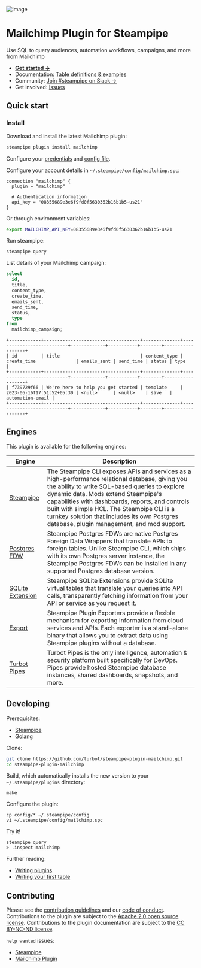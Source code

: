 ![image](https://hub.steampipe.io/images/plugins/turbot/mailchimp-social-graphic.png)

# Mailchimp Plugin for Steampipe

Use SQL to query audiences, automation workflows, campaigns, and more from Mailchimp

- **[Get started →](https://hub.steampipe.io/plugins/turbot/mailchimp)**
- Documentation: [Table definitions & examples](https://hub.steampipe.io/plugins/turbot/mailchimp/tables)
- Community: [Join #steampipe on Slack →](https://turbot.com/community/join)
- Get involved: [Issues](https://github.com/turbot/steampipe-plugin-mailchimp/issues)

## Quick start

### Install

Download and install the latest Mailchimp plugin:

```bash
steampipe plugin install mailchimp
```

Configure your [credentials](https://hub.steampipe.io/plugins/turbot/mailchimp#credentials) and [config file](https://hub.steampipe.io/plugins/turbot/mailchimp#configuration).

Configure your account details in `~/.steampipe/config/mailchimp.spc`:

```hcl
connection "mailchimp" {
  plugin = "mailchimp"

  # Authentication information
  api_key = "08355689e3e6f9fd0f5630362b16b1b5-us21"
}
```

Or through environment variables:

```sh
export MAILCHIMP_API_KEY=08355689e3e6f9fd0f5630362b16b1b5-us21
```

Run steampipe:

```shell
steampipe query
```

List details of your Mailchimp campaign:

```sql
select
  id,
  title,
  content_type,
  create_time,
  emails_sent,
  send_time,
  status,
  type
from
  mailchimp_campaign;
```

```
+------------+------------------------------------+--------------+---------------------------+-------------+-----------+--------+------------------+
| id         | title                              | content_type | create_time               | emails_sent | send_time | status | type             |
+------------+------------------------------------+--------------+---------------------------+-------------+-----------+--------+------------------+
| f739729f66 | We're here to help you get started | template     | 2023-06-16T17:51:52+05:30 | <null>      | <null>    | save   | automation-email |
+------------+------------------------------------+--------------+---------------------------+-------------+-----------+--------+------------------+
```

## Engines

This plugin is available for the following engines:

| Engine        | Description
|---------------|------------------------------------------
| [Steampipe](https://steampipe.io/docs) | The Steampipe CLI exposes APIs and services as a high-performance relational database, giving you the ability to write SQL-based queries to explore dynamic data. Mods extend Steampipe's capabilities with dashboards, reports, and controls built with simple HCL. The Steampipe CLI is a turnkey solution that includes its own Postgres database, plugin management, and mod support.
| [Postgres FDW](https://steampipe.io/docs/steampipe_postgres/index) | Steampipe Postgres FDWs are native Postgres Foreign Data Wrappers that translate APIs to foreign tables. Unlike Steampipe CLI, which ships with its own Postgres server instance, the Steampipe Postgres FDWs can be installed in any supported Postgres database version.
| [SQLite Extension](https://steampipe.io/docs//steampipe_sqlite/index) | Steampipe SQLite Extensions provide SQLite virtual tables that translate your queries into API calls, transparently fetching information from your API or service as you request it.
| [Export](https://steampipe.io/docs/steampipe_export/index) | Steampipe Plugin Exporters provide a flexible mechanism for exporting information from cloud services and APIs. Each exporter is a stand-alone binary that allows you to extract data using Steampipe plugins without a database.
| [Turbot Pipes](https://turbot.com/pipes/docs) | Turbot Pipes is the only intelligence, automation & security platform built specifically for DevOps. Pipes provide hosted Steampipe database instances, shared dashboards, snapshots, and more.

## Developing

Prerequisites:

- [Steampipe](https://steampipe.io/downloads)
- [Golang](https://golang.org/doc/install)

Clone:

```sh
git clone https://github.com/turbot/steampipe-plugin-mailchimp.git
cd steampipe-plugin-mailchimp
```

Build, which automatically installs the new version to your `~/.steampipe/plugins` directory:

```
make
```

Configure the plugin:

```
cp config/* ~/.steampipe/config
vi ~/.steampipe/config/mailchimp.spc
```

Try it!

```
steampipe query
> .inspect mailchimp
```

Further reading:

- [Writing plugins](https://steampipe.io/docs/develop/writing-plugins)
- [Writing your first table](https://steampipe.io/docs/develop/writing-your-first-table)

## Contributing

Please see the [contribution guidelines](https://github.com/turbot/steampipe/blob/main/CONTRIBUTING.md) and our [code of conduct](https://github.com/turbot/steampipe/blob/main/CODE_OF_CONDUCT.md). Contributions to the plugin are subject to the [Apache 2.0 open source license](https://github.com/turbot/steampipe-plugin-mailchimp/blob/main/LICENSE). Contributions to the plugin documentation are subject to the [CC BY-NC-ND license](https://github.com/turbot/steampipe-plugin-mailchimp/blob/main/docs/LICENSE).

`help wanted` issues:

- [Steampipe](https://github.com/turbot/steampipe/labels/help%20wanted)
- [Mailchimp Plugin](https://github.com/turbot/steampipe-plugin-mailchimp/labels/help%20wanted)
